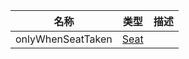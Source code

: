 | 名称 | 类型 | 描述 |
| ----------- | ----------- | ----------- |
| onlyWhenSeatTaken | [Seat](./Documents/Components/Vehicle/Seat.md) |  |
